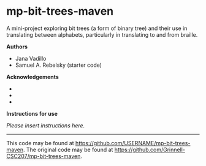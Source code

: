 # mp-bit-trees-maven

A mini-project exploring bit trees (a form of binary tree) and their use in translating between alphabets, particularly in translating to and from braille.

**Authors**

* Jana Vadillo
* Samuel A. Rebelsky (starter code)

**Acknowledgements**

*
*
*

**Instructions for use**

_Please insert instructions here._

---

This code may be found at <https://github.com/USERNAME/mp-bit-trees-maven>. The original code may be found at <https://github.com/Grinnell-CSC207/mp-bit-trees-maven>.
